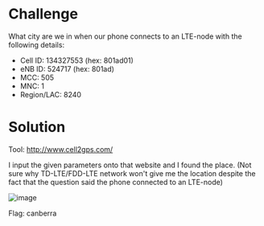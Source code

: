 # Challenge

What city are we in when our phone connects to an LTE-node with the following details:
- Cell ID: 134327553 (hex: 801ad01)
- eNB ID: 524717 (hex: 801ad)
- MCC: 505
- MNC: 1
- Region/LAC: 8240
  
# Solution

Tool: http://www.cell2gps.com/

I input the given parameters onto that website and I found the place. (Not sure why TD-LTE/FDD-LTE network won't give me the location despite the fact that the question said the phone connected to an LTE-node)

![image](https://user-images.githubusercontent.com/81070073/120952377-c04a7f80-c6ff-11eb-92a9-5b9f83316202.png)

Flag: canberra
